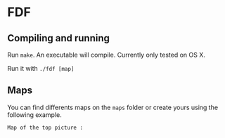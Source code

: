 # FDF 
## Compiling and running

Run `make`. An executable will compile. Currently only tested on OS X.

Run it with `./fdf [map]`

## Maps

You can find differents maps on the `maps` folder or create yours using the following example.

`Map of the top picture :`
